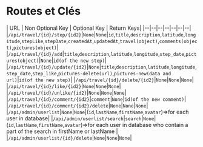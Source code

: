 # Routes et Clés

| URL | Non Optional Key | Optional Key | Return Keys|
|--|--|--|--|--|--|--|
|`/api/travel/{id}/step/{id2}`|`None`|`None`|`id`,`title`,`description`,`latitude`,`longitude`,`stepLike`,`stepDate`,`createdAt`,`updatedAt`,`travel(object)`,`comments(object)`,`pictures(object)`|
|`/api/travel/{id}/add`|`title`,`description`,`latitude`,`longitude`,`step_date`,`pictures(object)`|`None`|`id(of the new step)`|
|`/api/travel/{id}/update/{id2}`|`None`|`title`,`description`,`latitude`,`longitude`,`step_date`,`step_like`,`pictures-delete(url)`,`pictures-new(data and url)`|`id(of the new step)`|
|`/api/travel/{id}/delete/{id2}`|`None`|`None`|`None`|
|`/api/travel/{id}/like/{id2}`|`None`|`None`|`None`|
|`/api/travel/{id}/unlike/{id2}`|`None`|`None`|`None`|
|`/api/travel/{id}/comment/{id2}`|`comment`|`None`|`id(of the new comment)`|
|`/api/travel/{id}/comment/{id2}/delete`|`None`|`None`|`None`|
|`/api/admin/userlist`|`None`|`None`|(`id`,`lastName`,`firstName`,`avatar`)=>for each user in database|
|`/api/admin/userlist/search`|`search`|`None`|(`id`,`lastName`,`firstName`,`avatar`)=>for each user in database who contain a part of the search in firstName or lastName |
|`/api/admin/userlist/{id}/delete`|`None`|`None`|`None`|